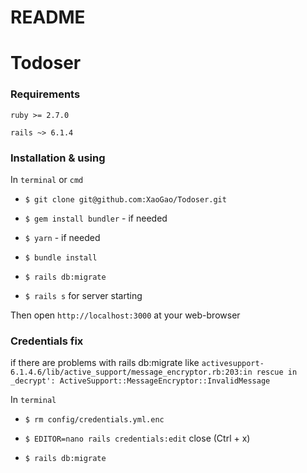 # README

# Todoser

### Requirements

`ruby >= 2.7.0`

`rails ~> 6.1.4`

### Installation & using

In `terminal` or `cmd`

- `$ git clone git@github.com:XaoGao/Todoser.git`

- `$ gem install bundler` - if needed

- `$ yarn` - if needed

- `$ bundle install`

- `$ rails db:migrate`

- `$ rails s` for server starting

Then open `http://localhost:3000` at your web-browser


### Credentials fix

if there are problems with rails db:migrate like
`activesupport-6.1.4.6/lib/active_support/message_encryptor.rb:203:in rescue in _decrypt': ActiveSupport::MessageEncryptor::InvalidMessage`

In `terminal`

- `$ rm config/credentials.yml.enc`

- `$ EDITOR=nano rails credentials:edit` close (Ctrl + x)

- `$ rails db:migrate`